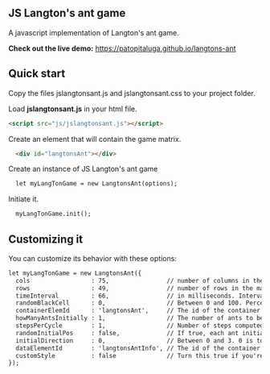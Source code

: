 ## JS Langton's ant game

A javascript implementation of Langton's ant game.

**Check out the live demo:** https://patopitaluga.github.io/langtons-ant

## Quick start

Copy the files jslangtonsant.js and jslangtonsant.css to your project folder.

Load **jslangtonsant.js** in your html file.

```html
<script src="js/jslangtonsant.js"></script>
```

Create an element that will contain the game matrix.

```html
  <div id="langtonsAnt"></div>
```

Create an instance of JS Langton's ant game

```html
  let myLangTonGame = new LangtonsAnt(options);
```

Initiate it.

```html
  myLangTonGame.init();
```

## Customizing it

You can customize its behavior with these options:

```html
let myLangTonGame = new LangtonsAnt({
  cols                 : 75,                // number of columns in the matrix.
  rows                 : 49,                // number of rows in the matrix.
  timeInterval         : 66,                // in milliseconds. Interval of time between each cycle.
  randomBlackCell      : 0,                 // Between 0 and 100. Percentual chance of any cell to be black.
  containerElemId      : 'langtonsAnt',     // The id of the container element for the table
  howManyAntsInitially : 1,                 // The number of ants to be generated
  stepsPerCycle        : 1,                 // Number of steps computed for every cycle in which the render is updated.
  randomInitialPos     : false,             // If true, each ant initial position is set randomly. If false, each one starts from the middle of the matrix.
  initialDirection     : 0,                 // Between 0 and 3. 0 is top, 1 is right, 2 is down, 3 is left. -1 to let it be randomly determined
  dataElementId        : 'langtonsAntInfo', // The id of the container element for the text output
  customStyle          : false              // Turn this true if you're using a custom css for the style.
});
```
